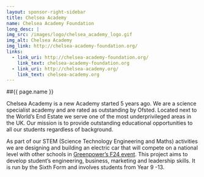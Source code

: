 ```yaml
---
layout: sponsor-right-sidebar
title: Chelsea Academy
name: Chelsea Academy Foundation
long_desc: |
img_src: /images/logo/chelsea_academy_logo.gif
img_alt: Chelsea Academy
img_link: http://chelsea-academy-foundation.org/
links:
  - link_uri: http://chelsea-academy-foundation.org/
    link_text: chelsea-academy-foundation.org
  - link_uri: http://chelsea-academy.org/
    link_text: chelsea-academy.org
---
```

##{{ page.name }}

Chelsea Academy is a new Academy started 5 years ago. We are a science specialist academy and are rated as outstanding by Ofsted. Located next to the World’s End Estate we serve one of the most underprivileged areas in the UK. Our mission is to provide outstanding educational opportunities to all our students regardless of background.

As part of our STEM (Science Technology Engineering and Maths) activities we are designing and building an electric car that will compete on a national level with other schools in [Greenpower’s F24 event](http://www.greenpower.co.uk/racing/formula24). This project aims to develop student’s engineering, business, marketing and leadership skills. It is run by the Sixth Form and involves students from Year 9 -13.